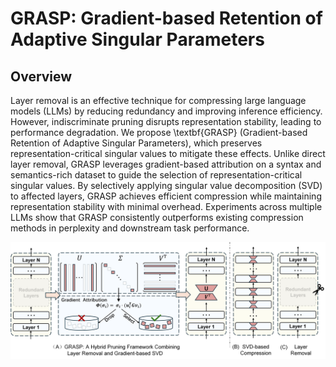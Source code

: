 # GRASP: Gradient-based Retention of Adaptive Singular Parameters

## Overview

Layer removal is an effective technique for compressing large language models (LLMs) by reducing redundancy and improving inference efficiency. However, indiscriminate pruning disrupts representation stability, leading to performance degradation. We propose \textbf{GRASP} (Gradient-based Retention of Adaptive Singular Parameters), which preserves representation-critical singular values to mitigate these effects. Unlike direct layer removal, GRASP leverages gradient-based attribution on a syntax and semantics-rich dataset to guide the selection of representation-critical singular values. By selectively applying singular value decomposition (SVD) to affected layers, GRASP achieves efficient compression while maintaining representation stability with minimal overhead. Experiments across multiple LLMs show that GRASP consistently outperforms existing compression methods in perplexity and downstream task performance.

![GRASP](./assets/GRASP.png)